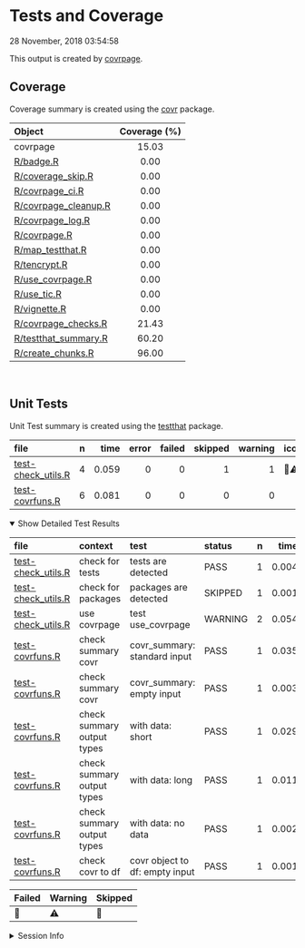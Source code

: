 Tests and Coverage
================
28 November, 2018 03:54:58

This output is created by
[covrpage](https://github.com/yonicd/covrpage).

## Coverage

Coverage summary is created using the
[covr](https://github.com/r-lib/covr) package.

| Object                                           | Coverage (%) |
| :----------------------------------------------- | :----------: |
| covrpage                                         |    15.03     |
| [R/badge.R](../R/badge.R)                        |     0.00     |
| [R/coverage\_skip.R](../R/coverage_skip.R)       |     0.00     |
| [R/covrpage\_ci.R](../R/covrpage_ci.R)           |     0.00     |
| [R/covrpage\_cleanup.R](../R/covrpage_cleanup.R) |     0.00     |
| [R/covrpage\_log.R](../R/covrpage_log.R)         |     0.00     |
| [R/covrpage.R](../R/covrpage.R)                  |     0.00     |
| [R/map\_testthat.R](../R/map_testthat.R)         |     0.00     |
| [R/tencrypt.R](../R/tencrypt.R)                  |     0.00     |
| [R/use\_covrpage.R](../R/use_covrpage.R)         |     0.00     |
| [R/use\_tic.R](../R/use_tic.R)                   |     0.00     |
| [R/vignette.R](../R/vignette.R)                  |     0.00     |
| [R/covrpage\_checks.R](../R/covrpage_checks.R)   |    21.43     |
| [R/testthat\_summary.R](../R/testthat_summary.R) |    60.20     |
| [R/create\_chunks.R](../R/create_chunks.R)       |    96.00     |

<br>

## Unit Tests

Unit Test summary is created using the
[testthat](https://github.com/r-lib/testthat)
package.

| file                                               | n |  time | error | failed | skipped | warning | icon |
| :------------------------------------------------- | -: | ----: | ----: | -----: | ------: | ------: | :--- |
| [test-check\_utils.R](testthat/test-check_utils.R) | 4 | 0.059 |     0 |      0 |       1 |       1 | 🔶⚠️  |
| [test-covrfuns.R](testthat/test-covrfuns.R)        | 6 | 0.081 |     0 |      0 |       0 |       0 |      |

<details open>

<summary> Show Detailed Test Results
</summary>

| file                                                   | context                    | test                           | status  | n |  time | icon |
| :----------------------------------------------------- | :------------------------- | :----------------------------- | :------ | -: | ----: | :--- |
| [test-check\_utils.R](testthat/test-check_utils.R#L4)  | check for tests            | tests are detected             | PASS    | 1 | 0.004 |      |
| [test-check\_utils.R](testthat/test-check_utils.R#L12) | check for packages         | packages are detected          | SKIPPED | 1 | 0.001 | 🔶    |
| [test-check\_utils.R](testthat/test-check_utils.R#L23) | use covrpage               | test use\_covrpage             | WARNING | 2 | 0.054 | ⚠️   |
| [test-covrfuns.R](testthat/test-covrfuns.R#L5)         | check summary covr         | covr\_summary: standard input  | PASS    | 1 | 0.035 |      |
| [test-covrfuns.R](testthat/test-covrfuns.R#L9_L11)     | check summary covr         | covr\_summary: empty input     | PASS    | 1 | 0.003 |      |
| [test-covrfuns.R](testthat/test-covrfuns.R#L19)        | check summary output types | with data: short               | PASS    | 1 | 0.029 |      |
| [test-covrfuns.R](testthat/test-covrfuns.R#L23)        | check summary output types | with data: long                | PASS    | 1 | 0.011 |      |
| [test-covrfuns.R](testthat/test-covrfuns.R#L27)        | check summary output types | with data: no data             | PASS    | 1 | 0.002 |      |
| [test-covrfuns.R](testthat/test-covrfuns.R#L35)        | check covr to df           | covr object to df: empty input | PASS    | 1 | 0.001 |      |

| Failed | Warning | Skipped |
| :----- | :------ | :------ |
| 🛑      | ⚠️      | 🔶       |

</details>

<details>

<summary> Session Info
</summary>

| Field    | Value                         |                                                                                                                                                                                                           |
| :------- | :---------------------------- | --------------------------------------------------------------------------------------------------------------------------------------------------------------------------------------------------------- |
| Version  | R version 3.5.1 (2017-01-27)  |                                                                                                                                                                                                           |
| Platform | x86\_64-pc-linux-gnu (64-bit) | <a href="https://travis-ci.org/yonicd/covrpage/jobs/460593043" target="_blank"><span title="Built on Travis">![](https://github.com/yonicd/covrpage/blob/master/inst/logo/travis.png?raw=true)</span></a> |
| Running  | Ubuntu 14.04.5 LTS            |                                                                                                                                                                                                           |
| Language | en\_US                        |                                                                                                                                                                                                           |
| Timezone | UTC                           |                                                                                                                                                                                                           |

| Package  | Version |
| :------- | :------ |
| testthat | 2.0.1   |
| covr     | 3.2.1   |
| covrpage | 0.0.66  |

</details>

<!--- Final Status : skipped/warning --->
